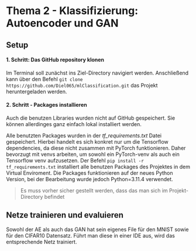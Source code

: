 # Thema 2 - Klassifizierung: Autoencoder und GAN

## Setup
#### 1. Schritt: Das GitHub repository klonen
Im Terminal soll zunächst ins Ziel-Directory navigiert werden.
Anschließend kann über den Befehl
`git clone https://github.com/Diel065/mlClassification.git`
das Projekt heruntergeladen werden.

#### 2. Schritt - Packages installieren
Auch die benutzen Libraries wurden nicht auf GitHub gespeichert. Sie können allerdinges ganz einfach lokal installiert werden. 

Alle benutzten Packages wurden in der _tf_requirements.txt_ Datei gespeichert. 
Hierbei handelt es sich konkret nur um die Tensorflow dependencies, da diese nicht zusammen mit PyTorch funktionieren. Daher bevorzugt mit venvs arbeiten, um sowohl ein PyTorch-venv als auch ein Tensorflow venv aufzusetzen.
Der Befehl `pip install -r tf_requirements.txt` installiert alle benutzen Packages des Projektes in dem Virtual Enviroment.
Die Packages funktionieren auf der neues Python Version, bei der Bearbeitung wurde jedoch Python=3.11.4 verwendet.

> Es muss vorher sicher gestellt werden, dass das man sich im Projekt-Directory befindet

## Netze trainieren und evaluieren

Sowohl der AE als auch das GAN hat sein eigenes File für den MNIST sowie für den CIFAR10 Datensatz. Führt man diese in einer IDE aus, wird das entsprechende Netz trainiert. 
